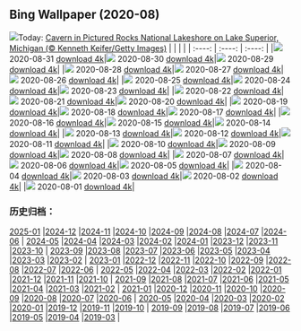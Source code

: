 ## Bing Wallpaper (2020-08)
![](http://cn.bing.com/th?id=OHR.PRNLCavern_EN-US7693319589_UHD.jpg&w=1000)Today: [Cavern in Pictured Rocks National Lakeshore on Lake Superior, Michigan (© Kenneth Keifer/Getty Images)](http://cn.bing.com/th?id=OHR.PRNLCavern_EN-US7693319589_UHD.jpg)
|      |      |      |
| :----: | :----: | :----: |
|![](http://cn.bing.com/th?id=OHR.PRNLCavern_EN-US7693319589_UHD.jpg&pid=hp&w=384&h=216&rs=1&c=4) 2020-08-31 [download 4k](http://cn.bing.com/th?id=OHR.PRNLCavern_EN-US7693319589_UHD.jpg)|![](http://cn.bing.com/th?id=OHR.MakeHay_EN-US3538917204_UHD.jpg&pid=hp&w=384&h=216&rs=1&c=4) 2020-08-30 [download 4k](http://cn.bing.com/th?id=OHR.MakeHay_EN-US3538917204_UHD.jpg)|![](http://cn.bing.com/th?id=OHR.BicycleSculptures_EN-US3449807795_UHD.jpg&pid=hp&w=384&h=216&rs=1&c=4) 2020-08-29 [download 4k](http://cn.bing.com/th?id=OHR.BicycleSculptures_EN-US3449807795_UHD.jpg)|
|![](http://cn.bing.com/th?id=OHR.MonteCristo_EN-US3353853394_UHD.jpg&pid=hp&w=384&h=216&rs=1&c=4) 2020-08-28 [download 4k](http://cn.bing.com/th?id=OHR.MonteCristo_EN-US3353853394_UHD.jpg)|![](http://cn.bing.com/th?id=OHR.SailingStone_EN-US8158160103_UHD.jpg&pid=hp&w=384&h=216&rs=1&c=4) 2020-08-27 [download 4k](http://cn.bing.com/th?id=OHR.SailingStone_EN-US8158160103_UHD.jpg)|![](http://cn.bing.com/th?id=OHR.OkanaganSpots_EN-US8113040044_UHD.jpg&pid=hp&w=384&h=216&rs=1&c=4) 2020-08-26 [download 4k](http://cn.bing.com/th?id=OHR.OkanaganSpots_EN-US8113040044_UHD.jpg)|
|![](http://cn.bing.com/th?id=OHR.PancakeRocks_EN-US1220361824_UHD.jpg&pid=hp&w=384&h=216&rs=1&c=4) 2020-08-25 [download 4k](http://cn.bing.com/th?id=OHR.PancakeRocks_EN-US1220361824_UHD.jpg)|![](http://cn.bing.com/th?id=OHR.CrystalRiver_EN-US8025232239_UHD.jpg&pid=hp&w=384&h=216&rs=1&c=4) 2020-08-24 [download 4k](http://cn.bing.com/th?id=OHR.CrystalRiver_EN-US8025232239_UHD.jpg)|![](http://cn.bing.com/th?id=OHR.AugustStargazing_EN-US7610682262_UHD.jpg&pid=hp&w=384&h=216&rs=1&c=4) 2020-08-23 [download 4k](http://cn.bing.com/th?id=OHR.AugustStargazing_EN-US7610682262_UHD.jpg)|
|![](http://cn.bing.com/th?id=OHR.UrquhartCastle_EN-US7977703153_UHD.jpg&pid=hp&w=384&h=216&rs=1&c=4) 2020-08-22 [download 4k](http://cn.bing.com/th?id=OHR.UrquhartCastle_EN-US7977703153_UHD.jpg)|![](http://cn.bing.com/th?id=OHR.MulticolorBuoys_EN-US7941972841_UHD.jpg&pid=hp&w=384&h=216&rs=1&c=4) 2020-08-21 [download 4k](http://cn.bing.com/th?id=OHR.MulticolorBuoys_EN-US7941972841_UHD.jpg)|![](http://cn.bing.com/th?id=OHR.IcelandHighlands_EN-US7904530738_UHD.jpg&pid=hp&w=384&h=216&rs=1&c=4) 2020-08-20 [download 4k](http://cn.bing.com/th?id=OHR.IcelandHighlands_EN-US7904530738_UHD.jpg)|
|![](http://cn.bing.com/th?id=OHR.PhotographyEmperor_EN-US7865787520_UHD.jpg&pid=hp&w=384&h=216&rs=1&c=4) 2020-08-19 [download 4k](http://cn.bing.com/th?id=OHR.PhotographyEmperor_EN-US7865787520_UHD.jpg)|![](http://cn.bing.com/th?id=OHR.TennesseeWoman_EN-US7833645016_UHD.jpg&pid=hp&w=384&h=216&rs=1&c=4) 2020-08-18 [download 4k](http://cn.bing.com/th?id=OHR.TennesseeWoman_EN-US7833645016_UHD.jpg)|![](http://cn.bing.com/th?id=OHR.BorobudurTemple_EN-US7797430626_UHD.jpg&pid=hp&w=384&h=216&rs=1&c=4) 2020-08-17 [download 4k](http://cn.bing.com/th?id=OHR.BorobudurTemple_EN-US7797430626_UHD.jpg)|
|![](http://cn.bing.com/th?id=OHR.BurrowingOwl_EN-US7737468266_UHD.jpg&pid=hp&w=384&h=216&rs=1&c=4) 2020-08-16 [download 4k](http://cn.bing.com/th?id=OHR.BurrowingOwl_EN-US7737468266_UHD.jpg)|![](http://cn.bing.com/th?id=OHR.AcadianDay_EN-US7700672584_UHD.jpg&pid=hp&w=384&h=216&rs=1&c=4) 2020-08-15 [download 4k](http://cn.bing.com/th?id=OHR.AcadianDay_EN-US7700672584_UHD.jpg)|![](http://cn.bing.com/th?id=OHR.HuntsMesa_EN-US7660712032_UHD.jpg&pid=hp&w=384&h=216&rs=1&c=4) 2020-08-14 [download 4k](http://cn.bing.com/th?id=OHR.HuntsMesa_EN-US7660712032_UHD.jpg)|
|![](http://cn.bing.com/th?id=OHR.WWMatera_EN-US7770749293_UHD.jpg&pid=hp&w=384&h=216&rs=1&c=4) 2020-08-13 [download 4k](http://cn.bing.com/th?id=OHR.WWMatera_EN-US7770749293_UHD.jpg)|![](http://cn.bing.com/th?id=OHR.TRex_EN-US7513536381_UHD.jpg&pid=hp&w=384&h=216&rs=1&c=4) 2020-08-12 [download 4k](http://cn.bing.com/th?id=OHR.TRex_EN-US7513536381_UHD.jpg)|![](http://cn.bing.com/th?id=OHR.SeaFireflies_EN-US7467298206_UHD.jpg&pid=hp&w=384&h=216&rs=1&c=4) 2020-08-11 [download 4k](http://cn.bing.com/th?id=OHR.SeaFireflies_EN-US7467298206_UHD.jpg)|
|![](http://cn.bing.com/th?id=OHR.LionDay_EN-US7411831317_UHD.jpg&pid=hp&w=384&h=216&rs=1&c=4) 2020-08-10 [download 4k](http://cn.bing.com/th?id=OHR.LionDay_EN-US7411831317_UHD.jpg)|![](http://cn.bing.com/th?id=OHR.LassenPeak_EN-US7363073851_UHD.jpg&pid=hp&w=384&h=216&rs=1&c=4) 2020-08-09 [download 4k](http://cn.bing.com/th?id=OHR.LassenPeak_EN-US7363073851_UHD.jpg)|![](http://cn.bing.com/th?id=OHR.InfinityBridge_EN-US7273466905_UHD.jpg&pid=hp&w=384&h=216&rs=1&c=4) 2020-08-08 [download 4k](http://cn.bing.com/th?id=OHR.InfinityBridge_EN-US7273466905_UHD.jpg)|
|![](http://cn.bing.com/th?id=OHR.WhaleHug_EN-US7230997767_UHD.jpg&pid=hp&w=384&h=216&rs=1&c=4) 2020-08-07 [download 4k](http://cn.bing.com/th?id=OHR.WhaleHug_EN-US7230997767_UHD.jpg)|![](http://cn.bing.com/th?id=OHR.Rettungsstation_EN-US6913294738_UHD.jpg&pid=hp&w=384&h=216&rs=1&c=4) 2020-08-06 [download 4k](http://cn.bing.com/th?id=OHR.Rettungsstation_EN-US6913294738_UHD.jpg)|![](http://cn.bing.com/th?id=OHR.OysterFarm_EN-US6831036158_UHD.jpg&pid=hp&w=384&h=216&rs=1&c=4) 2020-08-05 [download 4k](http://cn.bing.com/th?id=OHR.OysterFarm_EN-US6831036158_UHD.jpg)|
|![](http://cn.bing.com/th?id=OHR.VirginiaDeer_EN-US6758916176_UHD.jpg&pid=hp&w=384&h=216&rs=1&c=4) 2020-08-04 [download 4k](http://cn.bing.com/th?id=OHR.VirginiaDeer_EN-US6758916176_UHD.jpg)|![](http://cn.bing.com/th?id=OHR.SaguaroLightning_EN-US6580736553_UHD.jpg&pid=hp&w=384&h=216&rs=1&c=4) 2020-08-03 [download 4k](http://cn.bing.com/th?id=OHR.SaguaroLightning_EN-US6580736553_UHD.jpg)|![](http://cn.bing.com/th?id=OHR.IsolaBella_EN-US6478889007_UHD.jpg&pid=hp&w=384&h=216&rs=1&c=4) 2020-08-02 [download 4k](http://cn.bing.com/th?id=OHR.IsolaBella_EN-US6478889007_UHD.jpg)|
|![](http://cn.bing.com/th?id=OHR.LavaShip_EN-US6422813488_UHD.jpg&pid=hp&w=384&h=216&rs=1&c=4) 2020-08-01 [download 4k](http://cn.bing.com/th?id=OHR.LavaShip_EN-US6422813488_UHD.jpg)|
### 历史归档：
[2025-01](/picture/2025-01/) |[2024-12](/picture/2024-12/) |[2024-11](/picture/2024-11/) |[2024-10](/picture/2024-10/) |[2024-09](/picture/2024-09/) |[2024-08](/picture/2024-08/) |[2024-07](/picture/2024-07/) |[2024-06](/picture/2024-06/) |
[2024-05](/picture/2024-05/) |[2024-04](/picture/2024-04/) |[2024-03](/picture/2024-03/) |[2024-02](/picture/2024-02/) |[2024-01](/picture/2024-01/) |[2023-12](/picture/2023-12/) |[2023-11](/picture/2023-11/) |[2023-10](/picture/2023-10/) |
[2023-09](/picture/2023-09/) |[2023-08](/picture/2023-08/) |[2023-07](/picture/2023-07/) |[2023-06](/picture/2023-06/) |[2023-05](/picture/2023-05/) |[2023-04](/picture/2023-04/) |[2023-03](/picture/2023-03/) |[2023-02](/picture/2023-02/) |
[2023-01](/picture/2023-01/) |[2022-12](/picture/2022-12/) |[2022-11](/picture/2022-11/) |[2022-10](/picture/2022-10/) |[2022-09](/picture/2022-09/) |[2022-08](/picture/2022-08/) |[2022-07](/picture/2022-07/) |[2022-06](/picture/2022-06/) |
[2022-05](/picture/2022-05/) |[2022-04](/picture/2022-04/) |[2022-03](/picture/2022-03/) |[2022-02](/picture/2022-02/) |[2022-01](/picture/2022-01/) |[2021-12](/picture/2021-12/) |[2021-11](/picture/2021-11/) |[2021-10](/picture/2021-10/) |
[2021-09](/picture/2021-09/) |[2021-08](/picture/2021-08/) |[2021-07](/picture/2021-07/) |[2021-06](/picture/2021-06/) |[2021-05](/picture/2021-05/) |[2021-04](/picture/2021-04/) |[2021-03](/picture/2021-03/) |[2021-02](/picture/2021-02/) |
[2021-01](/picture/2021-01/) |[2020-12](/picture/2020-12/) |[2020-11](/picture/2020-11/) |[2020-10](/picture/2020-10/) |[2020-09](/picture/2020-09/) |[2020-08](/picture/2020-08/) |[2020-07](/picture/2020-07/) |[2020-06](/picture/2020-06/) |
[2020-05](/picture/2020-05/) |[2020-04](/picture/2020-04/) |[2020-03](/picture/2020-03/) |[2020-02](/picture/2020-02/) |[2020-01](/picture/2020-01/) |[2019-12](/picture/2019-12/) |[2019-11](/picture/2019-11/) |[2019-10](/picture/2019-10/) |
[2019-09](/picture/2019-09/) |[2019-08](/picture/2019-08/) |[2019-07](/picture/2019-07/) |[2019-06](/picture/2019-06/) |[2019-05](/picture/2019-05/) |[2019-04](/picture/2019-04/) |[2019-03](/picture/2019-03/) |
